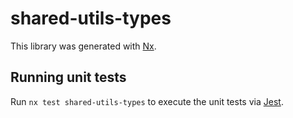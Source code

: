 # shared-utils-types

This library was generated with [Nx](https://nx.dev).





## Running unit tests

Run `nx test shared-utils-types` to execute the unit tests via [Jest](https://jestjs.io).


